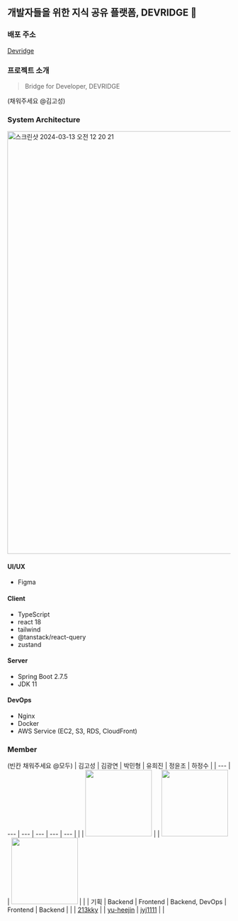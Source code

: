 ## 개발자들을 위한 지식 공유 플랫폼, DEVRIDGE 🌁

### 배포 주소
[Devridge](https://devridge-client.vercel.app/)

### 프로젝트 소개
> Bridge for Developer, DEVRIDGE
>
(채워주세요 @김고성)
### System Architecture
<img width="953" alt="스크린샷 2024-03-13 오전 12 20 21" src="https://github.com/devridge-team-project/.github/assets/96467030/be6b50d5-7012-482d-9574-c840d496c41a"/>

#### UI/UX
- Figma
#### Client
- TypeScript
- react 18
- tailwind
- @tanstack/react-query
- zustand
#### Server
- Spring Boot 2.7.5
- JDK 11
#### DevOps
- Nginx
- Docker
- AWS Service (EC2, S3, RDS, CloudFront)

### Member
(빈칸 채워주세요 @모두)
| 김고성 | 김광연 | 박민형 | 유희진 | 정윤조 | 하정수 |
| --- | --- | --- | --- | --- | --- |
|  | <img width="150px" src="https://avatars.githubusercontent.com/u/108410827?s=400&v=4" /> |  | <img width="150px" src="https://avatars.githubusercontent.com/u/96467030?v=4" /> |  <img width="150px" src="https://avatars.githubusercontent.com/u/89414343?v=4" /> |  |
| 기획 | Backend | Frontend | Backend, DevOps | Frontend | Backend |
|  | [213kky](https://github.com/213kky) |  | [yu-heejin](https://github.com/yu-heejin) | [jyj1111](https://github.com/jyj1111)  |  |
